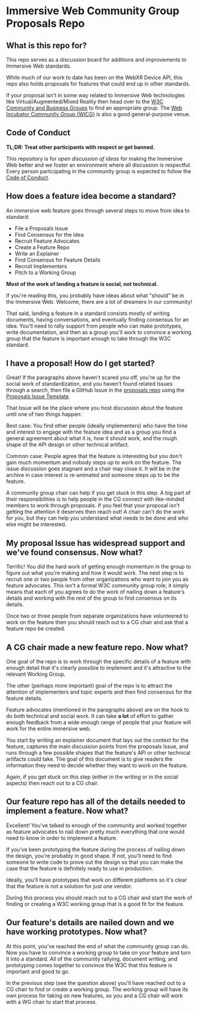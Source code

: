 # Immersive Web Community Group Proposals Repo

## What is this repo for?

This repo serves as a discussion board for additions and improvements to Immersive Web standards.

While much of our work to date has been on the WebXR Device API, this repo also holds proposals for features that could end up in other standards.

If your proposal isn't in some way related to Immersive Web technologies like Virtual/Augmented/Mixed Reality then head over to the [W3C Community and Business Groups](https://www.w3.org/community/) to find an appropriate group. The [Web Incubator Community Group (WICG)](https://wicg.io/) is also a good general-purpose venue.

## Code of Conduct

**TL;DR: Treat other participants with respect or get banned.**

This repository is for *open discussion of ideas* for making the Immersive Web better and we foster an environment where all discussion is respectful. Every person participating in the community group is expected to follow the [Code of Conduct](https://github.com/immersive-web/community-resources/blob/master/CODE_OF_CONDUCT.md).

## How does a feature idea become a standard?

An immersive web feature goes through several steps to move from idea to standard:

- File a Proposals Issue
- Find Consensus for the Idea
- Recruit Feature Advocates
- Create a Feature Repo
- Write an Explainer
- Find Consensus for Feature Details
- Recruit Implementers
- Pitch to a Working Group

**Most of the work of landing a feature is social, not technical.**

If you're reading this, you probably have ideas about what "should" be in the Immersive Web. Welcome, there are a lot of dreamers in our community!

That said, landing a feature in a standard consists mostly of writing documents, having conversations, and eventually finding consensus for an idea. You'll need to rally support from people who can make prototypes, write documentation, and then as a group you'll work to convince a working group that the feature is important enough to take through the W3C standard.

## I have a proposal! How do I get started?

Great! If the paragraphs above haven't scared you off, you're up for the social work of standardization, and you haven't found related Issues through a search, then file a GitHub Issue in the [proposals repo](https://github.com/immersive-web/proposals/issues) using the [Proposals Issue Template](ProposalsIssueTemplate.md).

That Issue will be the place where you host discussion about the feature until one of two things happen:

Best case: You find other people (ideally implementers) who have the time and interest to engage with the feature idea and as a group you find a general agreement about what it is, how it should work, and the rough shape of the API design or other technical artifact.

Common case: People agree that the feature is interesting but you don't gain much momentum and nobody steps up to work on the feature. The issue discussion goes stagnant and a chair may close it. It will be in the archive in case interest is re-animated and someone steps up to be the feature.

A community group chair can help if you get stuck in this step. A big part of their responsibilities is to help people in the CG connect with like-minded members to work through proposals. If you feel that your proposal isn't getting the attention it deserves then reach out! A chair can't do the work for you, but they can help you understand what needs to be done and who else might be interested.

## My proposal Issue has widespread support and we've found consensus. Now what?

Terrific! You did the hard work of getting enough momentum in the group to figure out what you're making and how it would work. The next step is to recruit one or two people from other organizations who want to join you as feature advocates. This isn't a formal W3C community group role; it simply means that each of you agrees to do the work of nailing down a feature's details and working with the rest of the group to find consensus on its details.

Once two or three people from separate organizations have volunteered to work on the feature then you should reach out to a CG chair and ask that a feature repo be created.

## A CG chair made a new feature repo. Now what?

One goal of the repo is to work through the specific details of a feature with enough detail that it's clearly possible to implement and it's attractive to the relevant Working Group.

The other (perhaps more important) goal of the repo is to attract the attention of implementers and topic experts and then find consensus for the feature details.

Feature advocates (mentioned in the paragraphs above) are on the hook to do both technical and social work. It can take **a lot** of effort to gather enough feedback from a wide enough range of people that your feature will work for the entire immersive web.

You start by writing an explainer document that lays out the context for the feature, captures the main discussion points from the proposals Issue, and runs through a few possible shapes that the feature's API or other technical artifacts could take. The goal of this document is to give readers the information they need to decide whether they want to work on the feature.

Again, if you get stuck on this step (either in the writing or in the social aspects) then reach out to a CG chair. 

## Our feature repo has all of the details needed to implement a feature. Now what?

Excellent! You've talked to enough of the community and worked together as feature advocates to nail down pretty much everything that one would need to know in order to implement a feature.

If you've been prototyping the feature during the process of nailing down the design, you're probably in good shape. If not, you'll need to find someone to write code to prove out the design so that you can make the case that the feature is definitely ready to use in production.

Ideally, you'll have prototypes that work on different platforms so it's clear that the feature is not a solution for just one vendor.

During this process you should reach out to a CG chair and start the work of finding or creating a W3C working group that is a good fit for the feature.

## Our feature's details are nailed down and we have working prototypes. Now what?

At this point, you've reached the end of what the community group can do. Now you have to convince a working group to take on your feature and turn it into a standard. All of the community rallying, document writing, and prototyping comes together to convince the W3C that this feature is important and good to go.  

In the previous step (see the question above) you'll have reached out to a CG chair to find or create a working group. The working group will have its own process for taking on new features, so you and a CG chair will work with a WG chair to start that process. 
